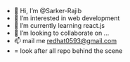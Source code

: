 - 👋 Hi, I’m @Sarker-Rajib
- 👀 I’m interested in web development
- 🌱 I’m currently learning react.js
- 💞️ I’m looking to collaborate on ...
- 📫 mail me redhat0593@gmail.com
- = look after all repo behind the scene 

<!---
Sarker-Rajib/Sarker-Rajib is a ✨ special ✨ repository because its `README.md` (this file) appears on your GitHub profile.
You can click the Preview link to take a look at your changes.
--->
